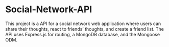 # Social-Network-API

This project is a API for a social network web application where users can share their thoughts, react to friends’ thoughts, and create a friend list. The API uses Express.js for routing, a MongoDB database, and the Mongoose ODM. 
